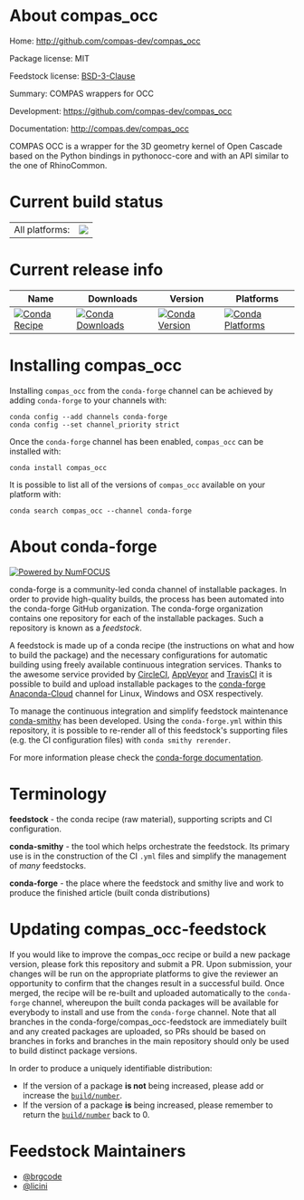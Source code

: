 About compas_occ
================

Home: http://github.com/compas-dev/compas_occ

Package license: MIT

Feedstock license: [BSD-3-Clause](https://github.com/conda-forge/compas_occ-feedstock/blob/main/LICENSE.txt)

Summary: COMPAS wrappers for OCC

Development: https://github.com/compas-dev/compas_occ

Documentation: http://compas.dev/compas_occ

COMPAS OCC is a wrapper for the 3D geometry kernel of Open Cascade
based on the Python bindings in pythonocc-core
and with an API similar to the one of RhinoCommon.


Current build status
====================


<table><tr><td>All platforms:</td>
    <td>
      <a href="https://dev.azure.com/conda-forge/feedstock-builds/_build/latest?definitionId=14296&branchName=main">
        <img src="https://dev.azure.com/conda-forge/feedstock-builds/_apis/build/status/compas_occ-feedstock?branchName=main">
      </a>
    </td>
  </tr>
</table>

Current release info
====================

| Name | Downloads | Version | Platforms |
| --- | --- | --- | --- |
| [![Conda Recipe](https://img.shields.io/badge/recipe-compas_occ-green.svg)](https://anaconda.org/conda-forge/compas_occ) | [![Conda Downloads](https://img.shields.io/conda/dn/conda-forge/compas_occ.svg)](https://anaconda.org/conda-forge/compas_occ) | [![Conda Version](https://img.shields.io/conda/vn/conda-forge/compas_occ.svg)](https://anaconda.org/conda-forge/compas_occ) | [![Conda Platforms](https://img.shields.io/conda/pn/conda-forge/compas_occ.svg)](https://anaconda.org/conda-forge/compas_occ) |

Installing compas_occ
=====================

Installing `compas_occ` from the `conda-forge` channel can be achieved by adding `conda-forge` to your channels with:

```
conda config --add channels conda-forge
conda config --set channel_priority strict
```

Once the `conda-forge` channel has been enabled, `compas_occ` can be installed with:

```
conda install compas_occ
```

It is possible to list all of the versions of `compas_occ` available on your platform with:

```
conda search compas_occ --channel conda-forge
```


About conda-forge
=================

[![Powered by
NumFOCUS](https://img.shields.io/badge/powered%20by-NumFOCUS-orange.svg?style=flat&colorA=E1523D&colorB=007D8A)](https://numfocus.org)

conda-forge is a community-led conda channel of installable packages.
In order to provide high-quality builds, the process has been automated into the
conda-forge GitHub organization. The conda-forge organization contains one repository
for each of the installable packages. Such a repository is known as a *feedstock*.

A feedstock is made up of a conda recipe (the instructions on what and how to build
the package) and the necessary configurations for automatic building using freely
available continuous integration services. Thanks to the awesome service provided by
[CircleCI](https://circleci.com/), [AppVeyor](https://www.appveyor.com/)
and [TravisCI](https://travis-ci.com/) it is possible to build and upload installable
packages to the [conda-forge](https://anaconda.org/conda-forge)
[Anaconda-Cloud](https://anaconda.org/) channel for Linux, Windows and OSX respectively.

To manage the continuous integration and simplify feedstock maintenance
[conda-smithy](https://github.com/conda-forge/conda-smithy) has been developed.
Using the ``conda-forge.yml`` within this repository, it is possible to re-render all of
this feedstock's supporting files (e.g. the CI configuration files) with ``conda smithy rerender``.

For more information please check the [conda-forge documentation](https://conda-forge.org/docs/).

Terminology
===========

**feedstock** - the conda recipe (raw material), supporting scripts and CI configuration.

**conda-smithy** - the tool which helps orchestrate the feedstock.
                   Its primary use is in the construction of the CI ``.yml`` files
                   and simplify the management of *many* feedstocks.

**conda-forge** - the place where the feedstock and smithy live and work to
                  produce the finished article (built conda distributions)


Updating compas_occ-feedstock
=============================

If you would like to improve the compas_occ recipe or build a new
package version, please fork this repository and submit a PR. Upon submission,
your changes will be run on the appropriate platforms to give the reviewer an
opportunity to confirm that the changes result in a successful build. Once
merged, the recipe will be re-built and uploaded automatically to the
`conda-forge` channel, whereupon the built conda packages will be available for
everybody to install and use from the `conda-forge` channel.
Note that all branches in the conda-forge/compas_occ-feedstock are
immediately built and any created packages are uploaded, so PRs should be based
on branches in forks and branches in the main repository should only be used to
build distinct package versions.

In order to produce a uniquely identifiable distribution:
 * If the version of a package **is not** being increased, please add or increase
   the [``build/number``](https://docs.conda.io/projects/conda-build/en/latest/resources/define-metadata.html#build-number-and-string).
 * If the version of a package **is** being increased, please remember to return
   the [``build/number``](https://docs.conda.io/projects/conda-build/en/latest/resources/define-metadata.html#build-number-and-string)
   back to 0.

Feedstock Maintainers
=====================

* [@brgcode](https://github.com/brgcode/)
* [@licini](https://github.com/licini/)

